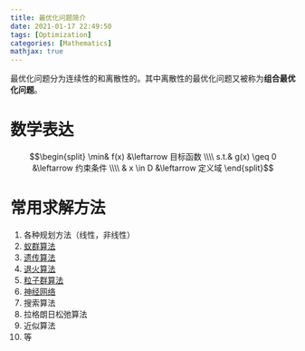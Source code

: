 ```yaml
---
title: 最优化问题简介
date: 2021-01-17 22:49:50
tags: [Optimization]
categories: [Mathematics]
mathjax: true
---
```


最优化问题分为连续性的和离散性的。其中离散性的最优化问题又被称为**组合最优化问题**。

# 数学表达

$$\begin{split}
\min& f(x) &\leftarrow 目标函数 \\\\
s.t.& g(x) \geq 0 &\leftarrow 约束条件 \\\\
& x \in D &\leftarrow 定义域
\end{split}$$

# 常用求解方法

1. 各种规划方法（线性，非线性）
2. [蚁群算法](https://imonce.github.io/2019/11/08/启发式算法学习（四）：蚁群算法/)
3. [遗传算法](https://imonce.github.io/2019/11/07/启发式算法学习（三）：遗传算法/)
4. [退火算法](https://imonce.github.io/2019/11/06/启发式算法学习（二）：模拟退火算法/)
5. [粒子群算法](https://imonce.github.io/2019/11/06/启发式算法学习（一）：粒子群算法/)
6. [神经网络](https://imonce.github.io/2016/12/14/Chainer入门教程(上)：在Chainer中做线性回归/)
7. 搜索算法
8. 拉格朗日松弛算法
9. 近似算法
10. 等